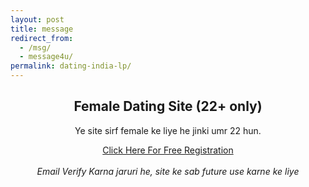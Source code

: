 ```yaml
---
layout: post
title: message
redirect_from:
  - /msg/
  - message4u/
permalink: dating-india-lp/
---
```


<center>
<div class="jumbotron">
  <h2>Female Dating Site (22+ only)</h2>
 <p> Ye site sirf female ke liye he jinki umr 22 hun. <br/>

 <section class="main col col-lg-2 visible-xs">
  <a class="btn btn-primary btn-lg" href="http://nbeatrk.com/mt/y224x2c484s233t224q2u234/" role="button" rel="nofollow"> Click Here For Free Registration </a><br/></section>
  
<section class="main col col-lg-2 visible-md visible-lg">
<a class="btn btn-primary btn-lg" href="http://cldlr.com/?a=29307&c=90125&s1=" role="button" rel="nofollow"> </a><br/>
</section>
    <i>Email Verify Karna jaruri he, site ke sab future use karne ke liye</i><br/>
    
</p>
 </center>
</div>
